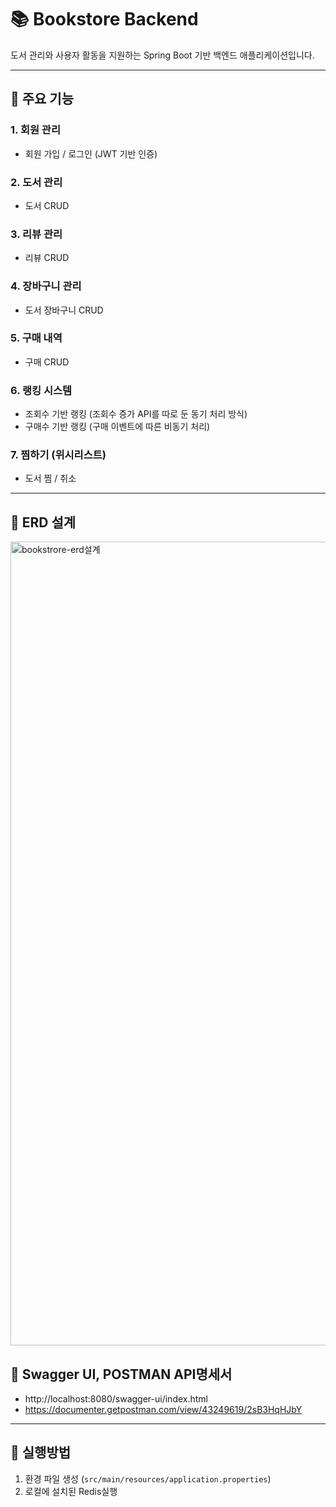 # 📚 Bookstore Backend

도서 관리와 사용자 활동을 지원하는 Spring Boot 기반 백엔드 애플리케이션입니다. 

---

## 📕 주요 기능

### 1. 회원 관리
- 회원 가입 / 로그인 (JWT 기반 인증)

### 2. 도서 관리
- 도서 CRUD

### 3. 리뷰 관리
- 리뷰 CRUD

### 4. 장바구니 관리
- 도서 장바구니 CRUD

### 5. 구매 내역
- 구매 CRUD

### 6. 랭킹 시스템
- 조회수 기반 랭킹 (조회수 증가 API를 따로 둔 동기 처리 방식)
- 구매수 기반 랭킹 (구매 이벤트에 따른 비동기 처리) 

### 7. 찜하기 (위시리스트)
- 도서 찜 / 취소

---
## 📙 ERD 설계
<img width="1212" height="1286" alt="bookstrore-erd설계" src="https://github.com/user-attachments/assets/0939e8a1-30cc-4a93-842a-639c36bbeb57" />

## 📘 Swagger UI, POSTMAN API명세서

- http://localhost:8080/swagger-ui/index.html
- https://documenter.getpostman.com/view/43249619/2sB3HqHJbY
---

## 📗 실행방법

1. 환경 파일 생성 (`src/main/resources/application.properties`)
2. 로컬에 설치된 Redis실행
